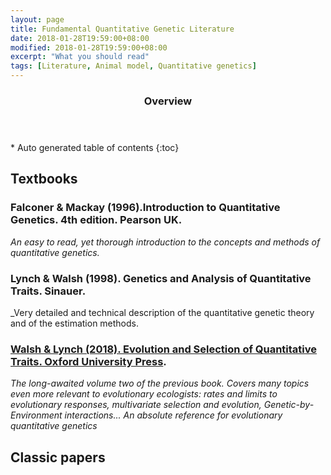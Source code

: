 ```yaml
---
layout: page
title: Fundamental Quantitative Genetic Literature
date: 2018-01-28T19:59:00+08:00
modified: 2018-01-28T19:59:00+08:00
excerpt: "What you should read"
tags: [Literature, Animal model, Quantitative genetics]
---
```

<section id="table-of-contents" class="toc">
  <header>
    <h3>Overview</h3>
  </header>
<div id="drawer" markdown="1">
*  Auto generated table of contents
{:toc}
</div>
</section><!-- /#table-of-contents -->

## Textbooks

### Falconer & Mackay (1996).Introduction to Quantitative Genetics. 4th edition. Pearson UK.

_An easy to read, yet thorough introduction to the concepts and methods of quantitative genetics._


### Lynch & Walsh (1998). Genetics and Analysis of Quantitative Traits. Sinauer.

_Very detailed and technical description of the quantitative genetic theory and of the estimation methods. 

### [Walsh & Lynch (2018).  Evolution and Selection of Quantitative Traits. Oxford University Press](https://global.oup.com/academic/product/evolution-and-selection-of-quantitative-traits-9780198830870?cc=au&lang=en&).

_The long-awaited volume two of the previous book. Covers many topics even more relevant to evolutionary ecologists: rates and limits to evolutionary responses, multivariate selection and evolution, Genetic-by-Environment interactions... An absolute reference for evolutionary quantitative genetics_

## Classic papers
